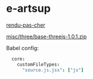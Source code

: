 # e-artsup

[rendu-pas-cher](./motion/c4d/rendering/rendu-pas-cher/)

[misc/three/base-threejs-1.0.1.zip](https://github.com/jniac/e-artsup/raw/master/misc/three/base-threejs-1.0.1.zip)

Babel config:
```cson
  core:
    customFileTypes:
      "source.js.jsx": ["js"]
```
